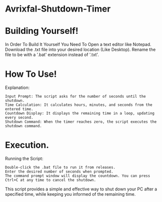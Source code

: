 # Avrixfal-Shutdown-Timer

# Building Yourself!
In Order To Build It Yourself You Need To
    Open a text editor like Notepad.
    Download the .txt file into your desired location (Like Desktop).
    Rename the file to be with a '.bat' extension instead of '.txt'.

# How To Use!
Explanation:

    Input Prompt: The script asks for the number of seconds until the shutdown.
    Time Calculation: It calculates hours, minutes, and seconds from the entered time.
    Countdown Display: It displays the remaining time in a loop, updating every second.
    Shutdown Command: When the timer reaches zero, the script executes the shutdown command.

# Execution.
Running the Script:

    Double-click the .bat file to run it from releases.
    Enter the desired number of seconds when prompted.
    The command prompt window will display the countdown. You can press Ctrl+C at any time to cancel the shutdown.

This script provides a simple and effective way to shut down your PC after a specified time, while keeping you informed of the remaining time.
